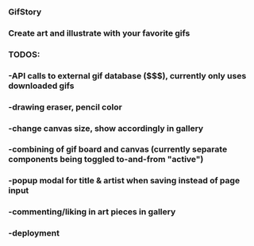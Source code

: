 ### GifStory

### Create art and illustrate with your favorite gifs

### TODOS:
### -API calls to external gif database ($$$), currently only uses downloaded gifs
### -drawing eraser, pencil color
### -change canvas size, show accordingly in gallery
### -combining of gif board and canvas (currently separate components being toggled to-and-from "active")
### -popup modal for title & artist when saving instead of page input
### -commenting/liking in art pieces in gallery
### -deployment
